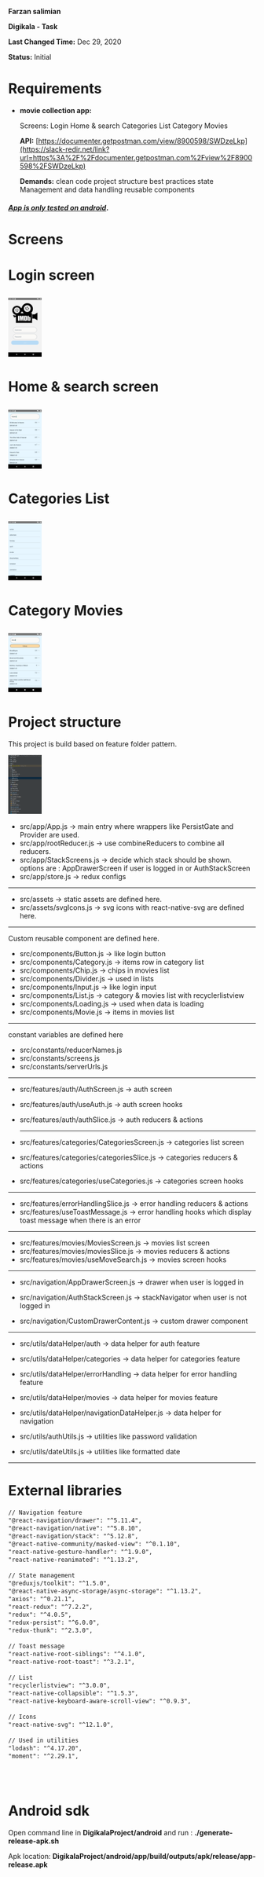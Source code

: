 **Farzan salimian**

**Digikala - Task**

**Last Changed Time:** Dec 29, 2020

**Status:**  Initial

# Requirements

- **movie collection app:**

  Screens:
  Login
  Home & search
  Categories List
  Category Movies

  **API:**
  [https://documenter.getpostman.com/view/8900598/SWDzeLkp](https://slack-redir.net/link?url=https%3A%2F%2Fdocumenter.getpostman.com%2Fview%2F8900598%2FSWDzeLkp)

  **Demands:**
  clean code
  project structure
  best practices
  state Management and data handling
  reusable components



#### ***<u>App is only tested on android</u>***.



# Screens


# Login screen
## <img width="270" height="480" src="https://github.com/farzansalimian/DigikalaProject/blob/master/docImages/login.png" alt="image-20201229200908515" style="zoom: 25%;" />    
# Home & search screen
## <img width="270" height="480" src="https://github.com/farzansalimian/DigikalaProject/blob/master/docImages/search.png" alt="image-20201229201139170" style="zoom: 25%;" />    
# Categories List
## <img width="270" height="480" src="https://github.com/farzansalimian/DigikalaProject/blob/master/docImages/categories.png" alt="image-20201229201335334" style="zoom:25%;" /> 
# Category Movies
## <img width="270" height="480" src="https://github.com/farzansalimian/DigikalaProject/blob/master/docImages/categoryMovie.png" alt="image-20201229201431753" style="zoom:25%;" /> 



# Project structure

This project is build based on feature folder pattern.

<img width="270" height="480" src="https://github.com/farzansalimian/DigikalaProject/blob/master/docImages/structure.png" style="zoom:25%;" />



- src/app/App.js -> main entry where wrappers like PersistGate and Provider are used.
- src/app/rootReducer.js -> use combineReducers to combine all reducers.
- src/app/StackScreens.js -> decide which stack should be shown. options are : AppDrawerScreen if user is logged in or AuthStackScreen
- src/app/store.js -> redux configs

------------------------

- src/assets -> static assets are defined here.
- src/assets/svgIcons.js -> svg icons with react-native-svg are defined here.

--------------------

Custom reusable component are defined here.

- src/components/Button.js -> like login button
- src/components/Category.js -> items row in category list
- src/components/Chip.js -> chips in movies list
- src/components/Divider.js -> used in lists
- src/components/Input.js -> like login input
- src/components/List.js -> category & movies list with recyclerlistview
- src/components/Loading.js -> used when data is loading
- src/components/Movie.js -> items in movies list

-----------------

constant variables are defined here

- src/constants/reducerNames.js
- src/constants/screens.js
- src/constants/serverUrls.js

----------------------------------------

- src/features/auth/AuthScreen.js -> auth screen 

- src/features/auth/useAuth.js -> auth screen hooks

- src/features/auth/authSlice.js -> auth reducers & actions

  ------------------------------------------

- src/features/categories/CategoriesScreen.js -> categories list screen

- src/features/categories/categoriesSlice.js -> categories reducers & actions

- src/features/categories/useCategories.js -> categories screen hooks

---------------------------------

- src/features/errorHandlingSlice.js -> error handling reducers & actions
- src/features/useToastMessage.js -> error handling hooks which display toast message when there is an error

-------------

- src/features/movies/MoviesScreen.js -> movies list screen
- src/features/movies/moviesSlice.js -> movies reducers & actions
- src/features/movies/useMoveSearch.js -> movies screen hooks

-----------------------

- src/navigation/AppDrawerScreen.js -> drawer when user is logged in

- src/navigation/AuthStackScreen.js -> stackNavigator when user is not logged in

- src/navigation/CustomDrawerContent.js -> custom drawer component

- ------------------

- src/utils/dataHelper/auth -> data helper for auth feature

- src/utils/dataHelper/categories -> data helper for categories feature

- src/utils/dataHelper/errorHandling -> data helper for error handling feature

- src/utils/dataHelper/movies -> data helper for movies feature

- src/utils/dataHelper/navigationDataHelper.js -> data helper for navigation

- src/utils/authUtils.js -> utilities like password validation

- src/utils/dateUtils.js -> utilities like formatted date

-----------------------------------



# External libraries

```
// Navigation feature
"@react-navigation/drawer": "^5.11.4",
"@react-navigation/native": "^5.8.10",
"@react-navigation/stack": "^5.12.8",
"@react-native-community/masked-view": "^0.1.10",
"react-native-gesture-handler": "^1.9.0",
"react-native-reanimated": "^1.13.2",

// State management
"@reduxjs/toolkit": "^1.5.0",
"@react-native-async-storage/async-storage": "^1.13.2",
"axios": "^0.21.1",
"react-redux": "^7.2.2",
"redux": "^4.0.5",
"redux-persist": "^6.0.0",
"redux-thunk": "^2.3.0",

// Toast message 
"react-native-root-siblings": "^4.1.0",
"react-native-root-toast": "^3.2.1",

// List 
"recyclerlistview": "^3.0.0",
"react-native-collapsible": "^1.5.3",
"react-native-keyboard-aware-scroll-view": "^0.9.3",

// Icons
"react-native-svg": "^12.1.0",

// Used in utilities
"lodash": "^4.17.20",
"moment": "^2.29.1",




```



# Android sdk 

Open command line in **DigikalaProject/android** and run : **./generate-release-apk.sh** 

Apk location: **DigikalaProject/android/app/build/outputs/apk/release/app-release.apk**

